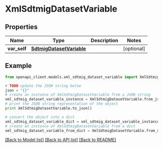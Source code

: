 # XmlSdtmigDatasetVariable


## Properties
Name | Type | Description | Notes
------------ | ------------- | ------------- | -------------
**var_self** | [**SdtmigDatasetVariable**](SdtmigDatasetVariable.md) |  | [optional] 

## Example

```python
from openapi_client.models.xml_sdtmig_dataset_variable import XmlSdtmigDatasetVariable

# TODO update the JSON string below
json = "{}"
# create an instance of XmlSdtmigDatasetVariable from a JSON string
xml_sdtmig_dataset_variable_instance = XmlSdtmigDatasetVariable.from_json(json)
# print the JSON string representation of the object
print XmlSdtmigDatasetVariable.to_json()

# convert the object into a dict
xml_sdtmig_dataset_variable_dict = xml_sdtmig_dataset_variable_instance.to_dict()
# create an instance of XmlSdtmigDatasetVariable from a dict
xml_sdtmig_dataset_variable_from_dict = XmlSdtmigDatasetVariable.from_dict(xml_sdtmig_dataset_variable_dict)
```
[[Back to Model list]](../README.md#documentation-for-models) [[Back to API list]](../README.md#documentation-for-api-endpoints) [[Back to README]](../README.md)


